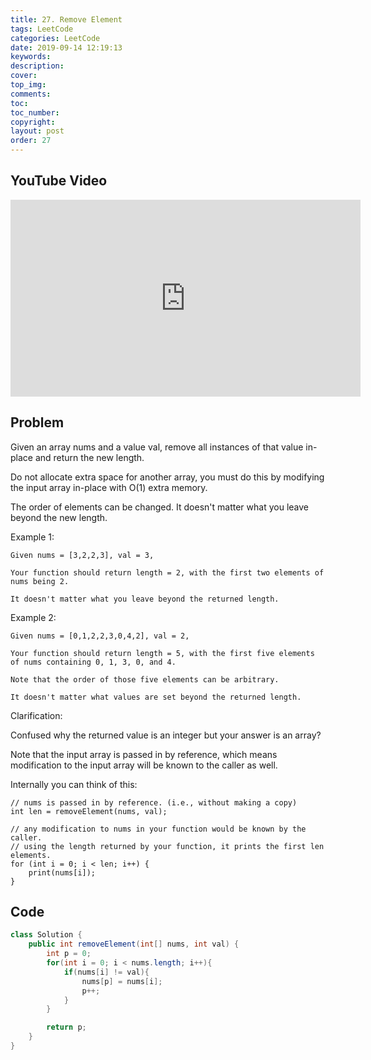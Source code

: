 ```yaml
---
title: 27. Remove Element
tags: LeetCode
categories: LeetCode
date: 2019-09-14 12:19:13
keywords:
description:
cover:
top_img:
comments:
toc:
toc_number:
copyright:
layout: post
order: 27
---
```


## YouTube Video

<iframe width="560" height="315" src="https://www.youtube.com/embed/tFSOSgHX0pQ" frameborder="0" allow="accelerometer; autoplay; encrypted-media; gyroscope; picture-in-picture" allowfullscreen></iframe>

## Problem

Given an array nums and a value val, remove all instances of that value in-place and return the new length.

Do not allocate extra space for another array, you must do this by modifying the input array in-place with O(1) extra memory.

The order of elements can be changed. It doesn't matter what you leave beyond the new length.

Example 1:

```
Given nums = [3,2,2,3], val = 3,

Your function should return length = 2, with the first two elements of nums being 2.

It doesn't matter what you leave beyond the returned length.
```

Example 2:

```
Given nums = [0,1,2,2,3,0,4,2], val = 2,

Your function should return length = 5, with the first five elements of nums containing 0, 1, 3, 0, and 4.

Note that the order of those five elements can be arbitrary.

It doesn't matter what values are set beyond the returned length.
```

Clarification:

Confused why the returned value is an integer but your answer is an array?

Note that the input array is passed in by reference, which means modification to the input array will be known to the caller as well.

Internally you can think of this:

```
// nums is passed in by reference. (i.e., without making a copy)
int len = removeElement(nums, val);

// any modification to nums in your function would be known by the caller.
// using the length returned by your function, it prints the first len elements.
for (int i = 0; i < len; i++) {
    print(nums[i]);
}
```

## Code

```java
class Solution {
    public int removeElement(int[] nums, int val) {
        int p = 0;
        for(int i = 0; i < nums.length; i++){
            if(nums[i] != val){
                nums[p] = nums[i];
                p++;
            }
        }

        return p;
    }
}
```
